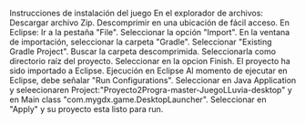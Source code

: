 Instrucciones de instalación del juego
En el explorador de archivos:
Descargar archivo Zip.
Descomprimir en una ubicación de fácil acceso.
En Eclipse:
Ir a la pestaña "File".
Seleccionar la opción "Import".
En la ventana de importación, seleccionar la carpeta "Gradle".
Seleccionar "Existing Gradle Project".
Buscar la carpeta descomprimida.
Seleccionarla como directorio raíz del proyecto.
Seleccionar en la opcion Finish.
El proyecto ha sido importado a Eclipse.
Ejecución en Eclipse
Al momento de ejecutar en Eclipse, debe señalar "Run Configurations".
Seleccionar en Java Application y seleecionaren Project:"Proyecto2Progra-master-JuegoLLuvia-desktop" y en Main class "com.mygdx.game.DesktopLauncher".
Seleccionar en "Apply" y su proyecto esta listo para run.
